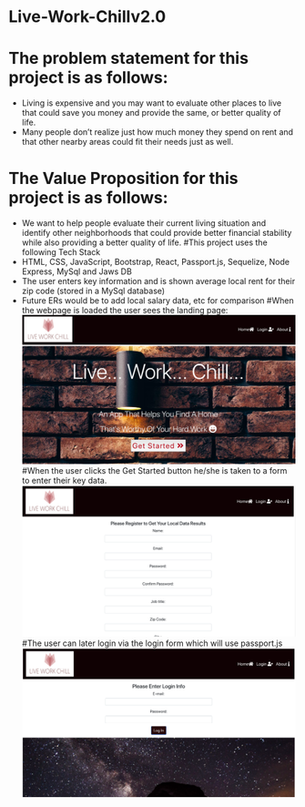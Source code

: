 # Live-Work-Chillv2.0
# The problem statement for this project is as follows:
- Living is expensive and you may want to evaluate other places to live that could save you money and provide the same, or better quality of life.
- Many people don’t realize just how much money they spend on rent and that other nearby areas could fit their needs just as well.
# The Value Proposition for this project is as follows:
- We want to help people evaluate their current living situation and identify other neighborhoods that could provide better financial stability while also providing a better quality of life.
#This project uses the following Tech Stack
- HTML, CSS, JavaScript, Bootstrap, React, Passport.js, Sequelize, Node Express, MySql and Jaws DB
- The user enters key information and is shown average local rent for their zip code (stored in a MySql database)
- Future ERs would be to add local salary data, etc for comparison
#When the webpage is loaded the user sees the landing page:
![ScreenShot](https://github.com/pwidders/Live-Work-Chillv2.0/blob/master/Landing-page.png)
#When the user clicks the Get Started button he/she is taken to a form to enter their key data.
![ScreenShot](https://github.com/pwidders/Live-Work-Chillv2.0/blob/master/Get-started.png)
#The user can later login via the login form which will use passport.js
![ScreenShot](https://github.com/pwidders/Live-Work-Chillv2.0/blob/master/Login.png)